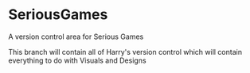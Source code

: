 # SeriousGames
A version control area for Serious Games

This branch will contain all of Harry's version control which will contain everything to do with Visuals and Designs
